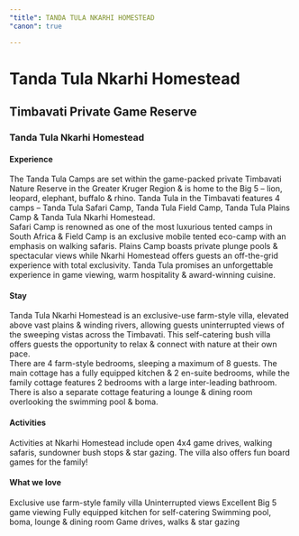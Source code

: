 ```yaml
---
"title": TANDA TULA NKARHI HOMESTEAD
"canon": true

---
```


# Tanda Tula Nkarhi Homestead
## Timbavati Private Game Reserve
### Tanda Tula Nkarhi Homestead

#### Experience
The Tanda Tula Camps are set within the game-packed private Timbavati Nature Reserve in the Greater Kruger Region &amp; is home to the Big 5 – lion, leopard, elephant, buffalo &amp; rhino.
Tanda Tula in the Timbavati features 4 camps – Tanda Tula Safari Camp, Tanda Tula Field Camp, Tanda Tula Plains Camp &amp; Tanda Tula Nkarhi Homestead.  
Safari Camp is renowned as one of the most luxurious tented camps in South Africa &amp; Field Camp is an exclusive mobile tented eco-camp with an emphasis on walking safaris.  Plains Camp boasts private plunge pools &amp; spectacular views while Nkarhi Homestead offers guests an off-the-grid experience with total exclusivity.
Tanda Tula promises an unforgettable experience in game viewing, warm hospitality &amp; award-winning cuisine.

#### Stay
Tanda Tula Nkarhi Homestead is an exclusive-use farm-style villa, elevated above vast plains &amp; winding rivers, allowing guests uninterrupted views of the sweeping vistas across the Timbavati.
This self-catering bush villa offers guests the opportunity to relax &amp; connect with nature at their own pace.  
There are 4 farm-style bedrooms, sleeping a maximum of 8 guests.  The main cottage has a fully equipped kitchen &amp; 2 en-suite bedrooms, while the family cottage features 2 bedrooms with a large inter-leading bathroom.  
There is also a separate cottage featuring a lounge &amp; dining room overlooking the swimming pool &amp; boma.

#### Activities
Activities at Nkarhi Homestead include open 4x4 game drives, walking safaris, sundowner bush stops &amp; star gazing.  The villa also offers fun board games for the family!


#### What we love
Exclusive use farm-style family villa
Uninterrupted views 
Excellent Big 5 game viewing
Fully equipped kitchen for self-catering
Swimming pool, boma, lounge &amp; dining room
Game drives, walks &amp; star gazing